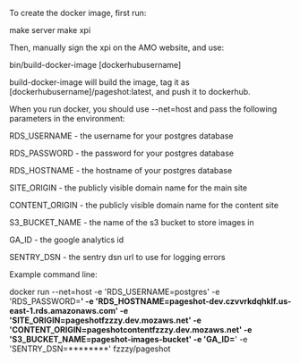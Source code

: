 To create the docker image, first run:

  make server
  make xpi

Then, manually sign the xpi on the AMO website, and use:

  bin/build-docker-image [dockerhubusername]

build-docker-image will build the image, tag it as [dockerhubusername]/pageshot:latest, and push it to dockerhub.

When you run docker, you should use --net=host and pass the following parameters in the environment:

  RDS_USERNAME - the username for your postgres database

  RDS_PASSWORD - the password for your postgres database

  RDS_HOSTNAME - the hostname of your postgres database

  SITE_ORIGIN - the publicly visible domain name for the main site

  CONTENT_ORIGIN - the publicly visible domain name for the content site

  S3_BUCKET_NAME - the name of the s3 bucket to store images in

  GA_ID - the google analytics id

  SENTRY_DSN - the sentry dsn url to use for logging errors

Example command line:

  docker run --net=host -e 'RDS_USERNAME=postgres' -e 'RDS_PASSWORD=********' -e 'RDS_HOSTNAME=pageshot-dev.czvvrkdqhklf.us-east-1.rds.amazonaws.com' -e 'SITE_ORIGIN=pageshotfzzzy.dev.mozaws.net' -e 'CONTENT_ORIGIN=pageshotcontentfzzzy.dev.mozaws.net' -e 'S3_BUCKET_NAME=pageshot-images-bucket' -e 'GA_ID=********' -e 'SENTRY_DSN=********' fzzzy/pageshot

